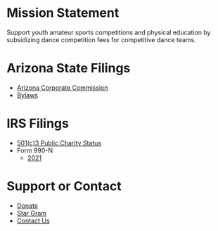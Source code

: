 # Mission Statement
Support youth amateur sports competitions and physical education by subsidizing dance competition fees for competitive dance teams.

# Arizona State Filings

- [Arizona Corporate Commission](https://ecorp.azcc.gov/PublicBusinessSearch/PublicBusinessInfo?entityNumber=23265115)
- [Bylaws](static/bylaws.pdf)

# IRS Filings

- [501(c)3 Public Charity Status](static/non-profit-status.pdf)
- Form 990-N
	- [2021](static/2021-990-N.pdf)

# Support or Contact

- [Donate](donate.md)
- [Star Gram](stargram.md)
- [Contact Us](mailto:team@hnsbooster.org)
